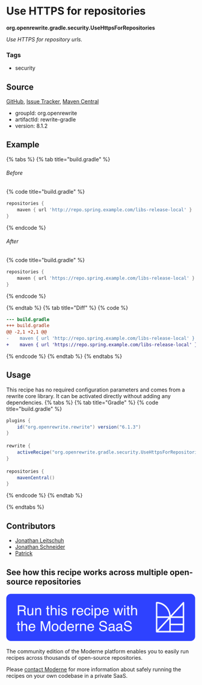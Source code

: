 # Use HTTPS for repositories

**org.openrewrite.gradle.security.UseHttpsForRepositories**

_Use HTTPS for repository urls._

### Tags

* security

## Source

[GitHub](https://github.com/openrewrite/rewrite/blob/main/rewrite-gradle/src/main/java/org/openrewrite/gradle/security/UseHttpsForRepositories.java), [Issue Tracker](https://github.com/openrewrite/rewrite/issues), [Maven Central](https://central.sonatype.com/artifact/org.openrewrite/rewrite-gradle/8.1.2/jar)

* groupId: org.openrewrite
* artifactId: rewrite-gradle
* version: 8.1.2

## Example


{% tabs %}
{% tab title="build.gradle" %}

###### Before
{% code title="build.gradle" %}
```groovy
repositories {
    maven { url 'http://repo.spring.example.com/libs-release-local' }
}
```
{% endcode %}

###### After
{% code title="build.gradle" %}
```groovy
repositories {
    maven { url 'https://repo.spring.example.com/libs-release-local' }
}
```
{% endcode %}

{% endtab %}
{% tab title="Diff" %}
{% code %}
```diff
--- build.gradle
+++ build.gradle
@@ -2,1 +2,1 @@
-    maven { url 'http://repo.spring.example.com/libs-release-local' }
+    maven { url 'https://repo.spring.example.com/libs-release-local' }
```
{% endcode %}
{% endtab %}
{% endtabs %}


## Usage

This recipe has no required configuration parameters and comes from a rewrite core library. It can be activated directly without adding any dependencies.
{% tabs %}
{% tab title="Gradle" %}
{% code title="build.gradle" %}
```groovy
plugins {
    id("org.openrewrite.rewrite") version("6.1.3")
}

rewrite {
    activeRecipe("org.openrewrite.gradle.security.UseHttpsForRepositories")
}

repositories {
    mavenCentral()
}

```
{% endcode %}
{% endtab %}

{% endtabs %}

## Contributors
* [Jonathan Leitschuh](Jonathan.Leitschuh@gmail.com)
* [Jonathan Schneider](jkschneider@gmail.com)
* [Patrick](patway99@gmail.com)


## See how this recipe works across multiple open-source repositories

[![Moderne Link Image](/.gitbook/assets/ModerneRecipeButton.png)](https://public.moderne.io/recipes/org.openrewrite.gradle.security.UseHttpsForRepositories)

The community edition of the Moderne platform enables you to easily run recipes across thousands of open-source repositories.

Please [contact Moderne](https://moderne.io/product) for more information about safely running the recipes on your own codebase in a private SaaS.
